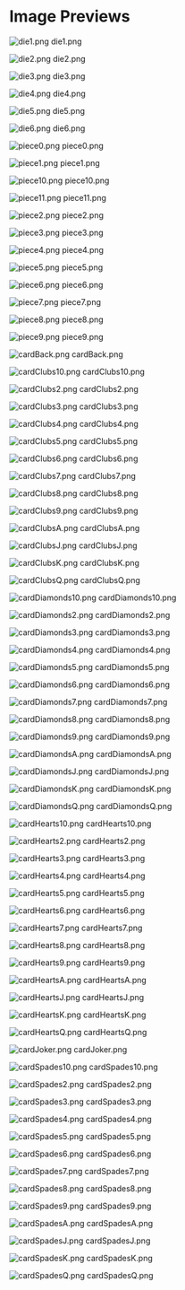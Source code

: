 # Image Previews

![die1.png](Dice/die1.png) die1.png

![die2.png](Dice/die2.png) die2.png

![die3.png](Dice/die3.png) die3.png

![die4.png](Dice/die4.png) die4.png

![die5.png](Dice/die5.png) die5.png

![die6.png](Dice/die6.png) die6.png

![piece0.png](Pieces/piece0.png) piece0.png

![piece1.png](Pieces/piece1.png) piece1.png

![piece10.png](Pieces/piece10.png) piece10.png

![piece11.png](Pieces/piece11.png) piece11.png

![piece2.png](Pieces/piece2.png) piece2.png

![piece3.png](Pieces/piece3.png) piece3.png

![piece4.png](Pieces/piece4.png) piece4.png

![piece5.png](Pieces/piece5.png) piece5.png

![piece6.png](Pieces/piece6.png) piece6.png

![piece7.png](Pieces/piece7.png) piece7.png

![piece8.png](Pieces/piece8.png) piece8.png

![piece9.png](Pieces/piece9.png) piece9.png

![cardBack.png](PlayingCards/cardBack.png) cardBack.png

![cardClubs10.png](PlayingCards/cardClubs10.png) cardClubs10.png

![cardClubs2.png](PlayingCards/cardClubs2.png) cardClubs2.png

![cardClubs3.png](PlayingCards/cardClubs3.png) cardClubs3.png

![cardClubs4.png](PlayingCards/cardClubs4.png) cardClubs4.png

![cardClubs5.png](PlayingCards/cardClubs5.png) cardClubs5.png

![cardClubs6.png](PlayingCards/cardClubs6.png) cardClubs6.png

![cardClubs7.png](PlayingCards/cardClubs7.png) cardClubs7.png

![cardClubs8.png](PlayingCards/cardClubs8.png) cardClubs8.png

![cardClubs9.png](PlayingCards/cardClubs9.png) cardClubs9.png

![cardClubsA.png](PlayingCards/cardClubsA.png) cardClubsA.png

![cardClubsJ.png](PlayingCards/cardClubsJ.png) cardClubsJ.png

![cardClubsK.png](PlayingCards/cardClubsK.png) cardClubsK.png

![cardClubsQ.png](PlayingCards/cardClubsQ.png) cardClubsQ.png

![cardDiamonds10.png](PlayingCards/cardDiamonds10.png) cardDiamonds10.png

![cardDiamonds2.png](PlayingCards/cardDiamonds2.png) cardDiamonds2.png

![cardDiamonds3.png](PlayingCards/cardDiamonds3.png) cardDiamonds3.png

![cardDiamonds4.png](PlayingCards/cardDiamonds4.png) cardDiamonds4.png

![cardDiamonds5.png](PlayingCards/cardDiamonds5.png) cardDiamonds5.png

![cardDiamonds6.png](PlayingCards/cardDiamonds6.png) cardDiamonds6.png

![cardDiamonds7.png](PlayingCards/cardDiamonds7.png) cardDiamonds7.png

![cardDiamonds8.png](PlayingCards/cardDiamonds8.png) cardDiamonds8.png

![cardDiamonds9.png](PlayingCards/cardDiamonds9.png) cardDiamonds9.png

![cardDiamondsA.png](PlayingCards/cardDiamondsA.png) cardDiamondsA.png

![cardDiamondsJ.png](PlayingCards/cardDiamondsJ.png) cardDiamondsJ.png

![cardDiamondsK.png](PlayingCards/cardDiamondsK.png) cardDiamondsK.png

![cardDiamondsQ.png](PlayingCards/cardDiamondsQ.png) cardDiamondsQ.png

![cardHearts10.png](PlayingCards/cardHearts10.png) cardHearts10.png

![cardHearts2.png](PlayingCards/cardHearts2.png) cardHearts2.png

![cardHearts3.png](PlayingCards/cardHearts3.png) cardHearts3.png

![cardHearts4.png](PlayingCards/cardHearts4.png) cardHearts4.png

![cardHearts5.png](PlayingCards/cardHearts5.png) cardHearts5.png

![cardHearts6.png](PlayingCards/cardHearts6.png) cardHearts6.png

![cardHearts7.png](PlayingCards/cardHearts7.png) cardHearts7.png

![cardHearts8.png](PlayingCards/cardHearts8.png) cardHearts8.png

![cardHearts9.png](PlayingCards/cardHearts9.png) cardHearts9.png

![cardHeartsA.png](PlayingCards/cardHeartsA.png) cardHeartsA.png

![cardHeartsJ.png](PlayingCards/cardHeartsJ.png) cardHeartsJ.png

![cardHeartsK.png](PlayingCards/cardHeartsK.png) cardHeartsK.png

![cardHeartsQ.png](PlayingCards/cardHeartsQ.png) cardHeartsQ.png

![cardJoker.png](PlayingCards/cardJoker.png) cardJoker.png

![cardSpades10.png](PlayingCards/cardSpades10.png) cardSpades10.png

![cardSpades2.png](PlayingCards/cardSpades2.png) cardSpades2.png

![cardSpades3.png](PlayingCards/cardSpades3.png) cardSpades3.png

![cardSpades4.png](PlayingCards/cardSpades4.png) cardSpades4.png

![cardSpades5.png](PlayingCards/cardSpades5.png) cardSpades5.png

![cardSpades6.png](PlayingCards/cardSpades6.png) cardSpades6.png

![cardSpades7.png](PlayingCards/cardSpades7.png) cardSpades7.png

![cardSpades8.png](PlayingCards/cardSpades8.png) cardSpades8.png

![cardSpades9.png](PlayingCards/cardSpades9.png) cardSpades9.png

![cardSpadesA.png](PlayingCards/cardSpadesA.png) cardSpadesA.png

![cardSpadesJ.png](PlayingCards/cardSpadesJ.png) cardSpadesJ.png

![cardSpadesK.png](PlayingCards/cardSpadesK.png) cardSpadesK.png

![cardSpadesQ.png](PlayingCards/cardSpadesQ.png) cardSpadesQ.png

